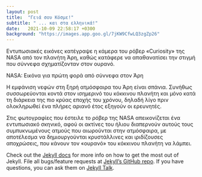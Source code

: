 ```yaml
---
layout: post
title:  "Γειά σου Κόσμε!"
subtitle: " ... και στα ελληνικά!"
date:   2021-10-09 22:58:17 +0300
background: "https://images.app.goo.gl/7jKW9CfwLQ3zgZp26"
---
```

Εντυπωσιακές εικόνες κατέγραψε η κάμερα του ρόβερ «Curiosity» της NASA από τον πλανήτη Άρη, καθώς κατάφερε να απαθανατίσει την στιγμή που σύννεφα σχηματίζονταν στον ουρανό.

 

NASA: Εικόνα για πρώτη φορά από σύννεφα στον Άρη

 

Η εμφάνιση νεφών στη ξηρή ατμόσφαιρα του Άρη είναι σπάνια. Συνήθως συσσωρεύονται κοντά στον ισημερινό του κόκκινου πλανήτη και μόνο κατά τη διάρκεια της πιο κρύας εποχής του χρόνου, δηλαδή λίγο πριν ολοκληρωθεί ένα πλήρες αριανό έτος εξηγούν οι ερευνητές.

 

Στις φωτογραφίες που έστειλε το ρόβερ της NASA απεικονίζεται ένα εντυπωσιακό σκηνικό, αφού οι ακτίνες του ήλιου διαπερνούν αυτούς τους συμπυκνωμένους ατμούς που αιωρούνται στην ατμόσφαιρα, με αποτέλεσμα να δημιουργούνται κρυστάλλινες και ιριδίζουσες αποχρώσεις, που κάνουν τον «ουρανό» του κόκκινου πλανήτη να λάμπει.

Check out the [Jekyll docs][jekyll-docs] for more info on how to get the most out of Jekyll. File all bugs/feature requests at [Jekyll’s GitHub repo][jekyll-gh]. If you have questions, you can ask them on [Jekyll Talk][jekyll-talk].

[jekyll-docs]: https://jekyllrb.com/docs/home
[jekyll-gh]:   https://github.com/jekyll/jekyll
[jekyll-talk]: https://talk.jekyllrb.com/
